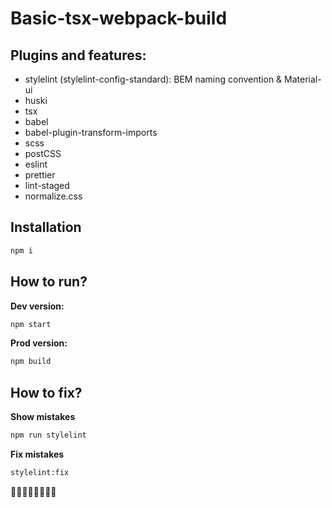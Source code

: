 # Basic-tsx-webpack-build

## Plugins and features:

- stylelint (stylelint-config-standard): BEM naming convention & Material-ui
- huski
- tsx
- babel
- babel-plugin-transform-imports
- scss
- postCSS
- eslint
- prettier
- lint-staged
- normalize.css

## Installation

```sh
npm i
```

## How to run?

**Dev version:**

```sh
npm start
```

**Prod version:**

```sh
npm build
```

## How to fix?

**Show mistakes**

```sh
npm run stylelint
```

**Fix mistakes**

```sh
stylelint:fix
```

🐱‍👤🐱‍👤🐱‍👤🐱‍👤
